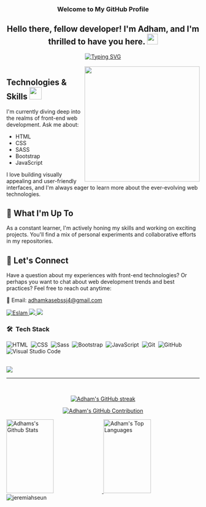 <h3 align="center">
  Welcome to My GitHub Profile
</h3>

<div class="welcome_message">
  <h2 align="center">Hello there, fellow developer! I'm Adham, and I'm thrilled to have you here. <img src="https://media.giphy.com/media/hvRJCLFzcasrR4ia7z/giphy.gif" width="28"></h2> 
</div>

<!-- typing-svg Component -->
<div align="center">
<a href="https://git.io/typing-svg"><img src="https://readme-typing-svg.demolab.com?font=Bai+Jamjuree&weight=600&duration=3000&pause=1500&color=ED9410&center=true&random=false&width=630&lines=Adham%2C+Front-End+Developer;Committed+to+Staying+on+the+Cutting+Edge+of+Web+Technologies.;Transforming+ideas+into+immersive+online+experiences+is+my+forte.;fellow+developer+I'm+thrilled+to+have+you+here.+" alt="Typing SVG" /></a>
</div> 

<br/>

<!-- an img on the right of skills section-->
<img align="right" width="300" src=""/>


## Technologies & Skills <img src = "https://media2.giphy.com/media/QssGEmpkyEOhBCb7e1/giphy.gif?cid=ecf05e47a0n3gi1bfqntqmob8g9aid1oyj2wr3ds3mg700bl&rid=giphy.gif" width = 32px>

I'm currently diving deep into the realms of front-end web development. Ask me about:

- HTML
- CSS
- SASS
- Bootstrap
- JavaScript

I love building visually appealing and user-friendly interfaces, and I'm always eager to learn more about the ever-evolving web technologies.

## 🚀 What I'm Up To

As a constant learner, I'm actively honing my skills and working on exciting projects. You'll find a mix of personal experiments and collaborative efforts in my repositories.

## 💬 Let's Connect

Have a question about my experiences with front-end technologies? Or perhaps you want to chat about web development trends and best practices? Feel free to reach out anytime:

📧 Email: adhamkasebssj4@gmail.com

<p>
<a href="https://www.facebook.com/adham.kaseb.54/" target="_blank">
<img src="https://img.shields.io/badge/Facebook-0077B5?&style=for-the-badge&logo=facebook&logoColor=white" alt="Eslam"  />
</a> 
<a href="https://t.me/AdhamTelegramXLR8" target="_blank">
<img src="https://img.shields.io/badge/-Telegram-0077B5?style=for-the-badge&logo=Telegram&logoColor=white"/>
</a> 
<a href="https://discord.com/users/875143252636995604" target="_blank">
<img src="https://img.shields.io/badge/-Telegram-0077B5?style=for-the-badge&logo=Telegram&logoColor=white"/>
</a> 
</p>

### 🛠 &nbsp;Tech Stack
![HTML](https://img.shields.io/badge/-HTML-05122A?style=flat&logo=HTML5)&nbsp;
![CSS](https://img.shields.io/badge/-CSS-05122A?style=flat&logo=CSS3&logoColor=1572B6)&nbsp;
![Sass](https://img.shields.io/badge/-Sass-05122A?style=flat&logo=sass)&nbsp;
![Bootstrap](https://img.shields.io/badge/-Bootstrap-05122A?style=flat&logo=bootstrap&logoColor=563D7C)&nbsp;
![JavaScript](https://img.shields.io/badge/-JavaScript-05122A?style=flat&logo=javascript)&nbsp;
![Git](https://img.shields.io/badge/-Git-05122A?style=flat&logo=git)&nbsp;
![GitHub](https://img.shields.io/badge/-GitHub-05122A?style=flat&logo=github)&nbsp;
![Visual Studio Code](https://img.shields.io/badge/-Visual%20Studio%20Code-05122A?style=flat&logo=visual-studio-code&logoColor=007ACC)&nbsp;

<br>
<a href="https://komarev.com/ghpvc/?username=Adham-Kaseb&style=for-the-badge">
<img src="https://komarev.com/ghpvc/?username=Adham-Kaseb&style=for-the-badge">
</a>

<br/>
<hr/>
<br/>


<div align="center">
<p>
<a href="https://github.com/Adham-Kaseb">
<img src="https://github-readme-streak-stats.herokuapp.com/?user=Adham-Kaseb&theme=radical&border=7F3FBF&background=0D1117" alt="Adham's GitHub streak"/>
</a>
</p>

<p>
<a href="https://github.com/Adham-Kaseb">
<img src="https://github-profile-summary-cards.vercel.app/api/cards/profile-details?username=Adham-Kaseb&theme=radical" alt="Adham's GitHub Contribution"/>
</a>
</p>
</div>

<a> 
<a 
href="https://github.com/Adham-Kaseb"> <img 
alt="Adhams's Github Stats" 
src="https://denvercoder1-github-readme-stats.vercel.app/api?username=Adham-Kaseb&show_icons=true&count_private=true&theme=react&border_color=7F3FBF&bg_color=0D1117&title_color=F85D7F&icon_color=F8D866" 
height="192px" 
width="49.5%"/>
</a>
<a href="https://github.com/Eslam405">
<img alt="Adham's Top Languages" src="https://denvercoder1-github-readme-stats.vercel.app/api/top-langs/?username=Adham-Kaseb&langs_count=8&layout=compact&theme=react&border_color=7F3FBF&bg_color=0D1117&title_color=F85D7F&icon_color=F8D866" height="192px" width="49.5%"/> 
</a>
<span>
<!-- Trofies Section  -->
<img align="center" src="https://github-profile-trophy.vercel.app/?username=Adham-Kaseb&theme=onedark&column=3&margin-w=15&margin-h=15" alt="jeremiahseun"/>
</span>
<br/>
</a>
